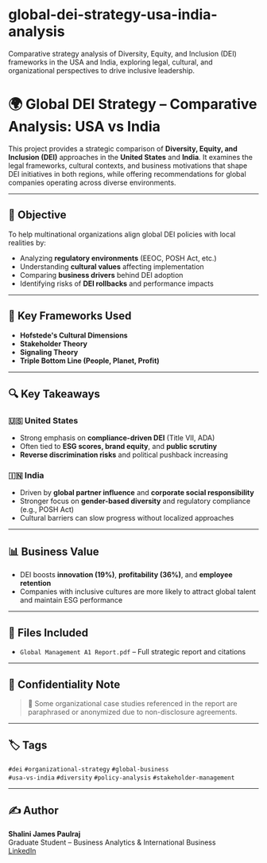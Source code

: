 # global-dei-strategy-usa-india-analysis
Comparative strategy analysis of Diversity, Equity, and Inclusion (DEI) frameworks in the USA and India, exploring legal, cultural, and organizational perspectives to drive inclusive leadership.
# 🌍 Global DEI Strategy – Comparative Analysis: USA vs India

This project provides a strategic comparison of **Diversity, Equity, and Inclusion (DEI)** approaches in the **United States** and **India**. It examines the legal frameworks, cultural contexts, and business motivations that shape DEI initiatives in both regions, while offering recommendations for global companies operating across diverse environments.

---

## 🎯 Objective

To help multinational organizations align global DEI policies with local realities by:
- Analyzing **regulatory environments** (EEOC, POSH Act, etc.)
- Understanding **cultural values** affecting implementation
- Comparing **business drivers** behind DEI adoption
- Identifying risks of **DEI rollbacks** and performance impacts

---

## 🧠 Key Frameworks Used

- **Hofstede's Cultural Dimensions**
- **Stakeholder Theory**
- **Signaling Theory**
- **Triple Bottom Line (People, Planet, Profit)**

---

## 🔍 Key Takeaways

### 🇺🇸 United States
- Strong emphasis on **compliance-driven DEI** (Title VII, ADA)
- Often tied to **ESG scores, brand equity**, and **public scrutiny**
- **Reverse discrimination risks** and political pushback increasing

### 🇮🇳 India
- Driven by **global partner influence** and **corporate social responsibility**
- Stronger focus on **gender-based diversity** and regulatory compliance (e.g., POSH Act)
- Cultural barriers can slow progress without localized approaches

---

## 📊 Business Value

- DEI boosts **innovation (19%)**, **profitability (36%)**, and **employee retention**
- Companies with inclusive cultures are more likely to attract global talent and maintain ESG performance

---

## 📁 Files Included

- `Global Management A1 Report.pdf` – Full strategic report and citations

---

## 🚫 Confidentiality Note

> 📌 Some organizational case studies referenced in the report are paraphrased or anonymized due to non-disclosure agreements.

---

## 🏷️ Tags

`#dei` `#organizational-strategy` `#global-business`  
`#usa-vs-india` `#diversity` `#policy-analysis` `#stakeholder-management`

---

## ✍️ Author

**Shalini James Paulraj**  
Graduate Student – Business Analytics & International Business  
[LinkedIn](https://linkedin.com/in/shalinijamespaulraj)
